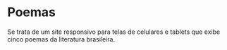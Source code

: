 # Poemas
Se trata de um site responsivo para telas de celulares e tablets que exibe cinco poemas da literatura brasileira.
